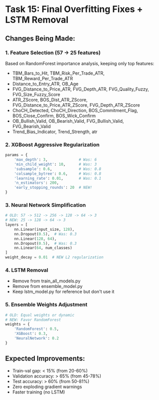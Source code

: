 # Task 15: Final Overfitting Fixes + LSTM Removal

## Changes Being Made:

### 1. Feature Selection (57 → 25 features)
Based on RandomForest importance analysis, keeping only top features:
- TBM_Bars_to_Hit, TBM_Risk_Per_Trade_ATR, TBM_Reward_Per_Trade_ATR
- Distance_to_Entry_ATR, OB_Age
- FVG_Distance_to_Price_ATR, FVG_Depth_ATR, FVG_Quality_Fuzzy, FVG_Size_Fuzzy_Score
- ATR_ZScore, BOS_Dist_ATR_ZScore, FVG_Distance_to_Price_ATR_ZScore, FVG_Depth_ATR_ZScore
- ChoCH_Detected, ChoCH_Direction, BOS_Commitment_Flag, BOS_Close_Confirm, BOS_Wick_Confirm
- OB_Bullish_Valid, OB_Bearish_Valid, FVG_Bullish_Valid, FVG_Bearish_Valid
- Trend_Bias_Indicator, Trend_Strength, atr

### 2. XGBoost Aggressive Regularization
```python
params = {
    'max_depth': 3,              # Was: 6
    'min_child_weight': 10,      # Was: 3
    'subsample': 0.6,            # Was: 0.8
    'colsample_bytree': 0.6,     # Was: 0.8
    'learning_rate': 0.01,       # Was: 0.1
    'n_estimators': 200,
    'early_stopping_rounds': 20  # NEW!
}
```

### 3. Neural Network Simplification
```python
# OLD: 57 -> 512 -> 256 -> 128 -> 64 -> 3
# NEW: 25 -> 128 -> 64 -> 3
layers = [
    nn.Linear(input_size, 128),
    nn.Dropout(0.5),  # Was: 0.3
    nn.Linear(128, 64),
    nn.Dropout(0.5),  # Was: 0.3
    nn.Linear(64, num_classes)
]
weight_decay = 0.01  # NEW L2 regularization
```

### 4. LSTM Removal
- Remove from train_all_models.py
- Remove from ensemble_model.py
- Keep lstm_model.py for reference but don't use it

### 5. Ensemble Weights Adjustment
```python
# OLD: Equal weights or dynamic
# NEW: Favor RandomForest
weights = {
    'RandomForest': 0.5,
    'XGBoost': 0.3,
    'NeuralNetwork': 0.2
}
```

## Expected Improvements:
- Train-val gap: < 15% (from 20-60%)
- Validation accuracy: > 65% (from 45-78%)
- Test accuracy: > 60% (from 50-81%)
- Zero exploding gradient warnings
- Faster training (no LSTM)
